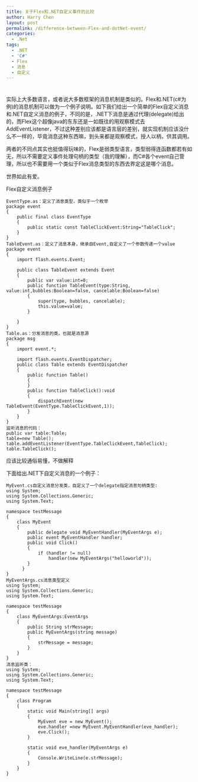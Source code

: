 ```yaml
---
title: 关于Flex和.NET自定义事件的比较
author: Harry Chen
layout: post
permalink: /difference-between-Flex-and-dotNet-event/
categories:
  - .Net
tags:
  - .NET
  - 'C#'
  - Flex
  - 消息
  - 自定义
---
```

# 

实际上大多数语言，或者说大多数框架的消息机制是类似的。Flex和.NET(c#为例)的消息机制可以做为一个例子说明。如下我们给出一个简单的Flex自定义消息和.NET自定义消息的例子，不同的是，.NET下消息是通过代理(delegate)给出的，而Flex这个超像java的东东还是一如既往的用观察模式去AddEventListener，不过这种差别应该都是语言层的差别，就实现机制应该没什么不一样的，毕竟消息这种东西嘛，到头来都是观察模式，授人以柄，供其调用。

两者的不同点其实也挺值得玩味的，Flex是弱类型语言，类型弱得连函数都若有如无，所以不需要定义事件处理句柄的类型（我的理解），而C#各个event自己管理，所以也不需要用一个类似于Flex消息类型的东西去界定这是哪个消息。

世界如此有爱。

Flex自定义消息例子


    EventType.as：定义了消息类型，类似于一个枚举
    package event
    {
    	public final class EventType
    	{
    		public static const TableClickEvent:String="TableClick";
    	}
    }
    TableEvent.as：定义了消息本身，继承自Event,自定义了一个参数传递一个value
    package event
    {
    	import flash.events.Event;

    	public class TableEvent extends Event
    	{
    		public var value:int=0;
    		public function TableEvent(type:String, value:int,bubbles:Boolean=false, cancelable:Boolean=false)
    		{
    			super(type, bubbles, cancelable);
    			this.value=value;
    		}

    	}
    }
    Table.as：分发消息的类，也就是消息源
    package msg
    {
    	import event.*;

    	import flash.events.EventDispatcher;
    	public class Table extends EventDispatcher
    	{
    		public function Table()
    		{
    		}
    		public function TableClick():void
    		{
    			dispatchEvent(new TableEvent(EventType.TableClickEvent,1));
    		}
    	}
    }
    监听消息的代码：
    public var table:Table;
    table=new Table();
    table.addEventListener(EventType.TableClickEvent,TableClick);
    table.TableClick();

应该比较通俗易懂，不做解释

下面给出.NET下自定义消息的一个例子：


    MyEvent.cs自定义消息分发类，自定义了一个delegate指定消息句柄类型:
    using System;
    using System.Collections.Generic;
    using System.Text;

    namespace testMessage
    {
        class MyEvent
        {
            public delegate void MyEventHandler(MyEventArgs e);
            public event MyEventHandler handler;
            public void Click()
            {
                if (handler != null)
                    handler(new MyEventArgs("helloworld"));
            }
          }
    }
    MyEventArgs.cs消息类型定义
    using System;
    using System.Collections.Generic;
    using System.Text;

    namespace testMessage
    {
        class MyEventArgs:EventArgs
        {
            public String strMessage;
            public MyEventArgs(string message)
            {
                strMessage = message;
            }
        }
    }
    消息监听类：
    using System;
    using System.Collections.Generic;
    using System.Text;

    namespace testMessage
    {
        class Program
        {
            static void Main(string[] args)
            {
                MyEvent eve = new MyEvent();
                eve.handler =new MyEvent.MyEventHandler(eve_handler);
                eve.Click();
            }

            static void eve_handler(MyEventArgs e)
            {
                Console.WriteLine(e.strMessage);
            }
        }
    }